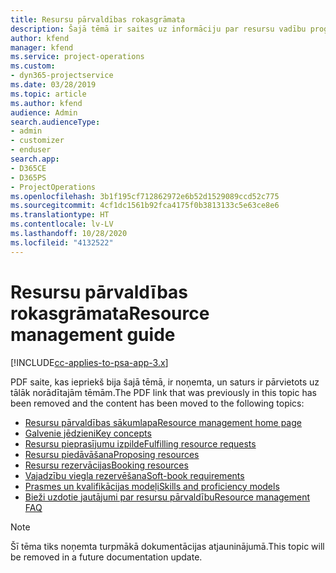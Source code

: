 ```yaml
---
title: Resursu pārvaldības rokasgrāmata
description: Šajā tēmā ir saites uz informāciju par resursu vadību programmā Project Service Automation.
author: kfend
manager: kfend
ms.service: project-operations
ms.custom:
- dyn365-projectservice
ms.date: 03/28/2019
ms.topic: article
ms.author: kfend
audience: Admin
search.audienceType:
- admin
- customizer
- enduser
search.app:
- D365CE
- D365PS
- ProjectOperations
ms.openlocfilehash: 3b1f195cf712862972e6b52d1529089ccd52c775
ms.sourcegitcommit: 4cf1dc1561b92fca4175f0b3813133c5e63ce8e6
ms.translationtype: HT
ms.contentlocale: lv-LV
ms.lasthandoff: 10/28/2020
ms.locfileid: "4132522"
---
```

# <a name="resource-management-guide"></a><span data-ttu-id="96f41-103">Resursu pārvaldības rokasgrāmata</span><span class="sxs-lookup"><span data-stu-id="96f41-103">Resource management guide</span></span>

[!INCLUDE[cc-applies-to-psa-app-3.x](../../includes/cc-applies-to-psa-app-3x.md)]

<span data-ttu-id="96f41-104">PDF saite, kas iepriekš bija šajā tēmā, ir noņemta, un saturs ir pārvietots uz tālāk norādītajām tēmām.</span><span class="sxs-lookup"><span data-stu-id="96f41-104">The PDF link that was previously in this topic has been removed and the content has been moved to the following topics:</span></span>

- [<span data-ttu-id="96f41-105">Resursu pārvaldības sākumlapa</span><span class="sxs-lookup"><span data-stu-id="96f41-105">Resource management home page</span></span>](../resource-management-home-page.md)
- [<span data-ttu-id="96f41-106">Galvenie jēdzieni</span><span class="sxs-lookup"><span data-stu-id="96f41-106">Key concepts</span></span>](../reports-key-concepts.md)
- [<span data-ttu-id="96f41-107">Resursu pieprasījumu izpilde</span><span class="sxs-lookup"><span data-stu-id="96f41-107">Fulfilling resource requests</span></span>](../resource-management-fulfill-requests.md)
- [<span data-ttu-id="96f41-108">Resursu piedāvāšana</span><span class="sxs-lookup"><span data-stu-id="96f41-108">Proposing resources</span></span>](../resource-management-propose-resources.md)
- [<span data-ttu-id="96f41-109">Resursu rezervācijas</span><span class="sxs-lookup"><span data-stu-id="96f41-109">Booking resources</span></span>](../resource-management-book-resources-scheduleboard.md)
- [<span data-ttu-id="96f41-110">Vajadzību viegla rezervēšana</span><span class="sxs-lookup"><span data-stu-id="96f41-110">Soft-book requirements</span></span>](../resource-management-softbook-requirements.md)
- [<span data-ttu-id="96f41-111">Prasmes un kvalifikācijas modeļi</span><span class="sxs-lookup"><span data-stu-id="96f41-111">Skills and proficiency models</span></span>](../resource-management-skills-proficiency.md)
- [<span data-ttu-id="96f41-112">Bieži uzdotie jautājumi par resursu pārvaldību</span><span class="sxs-lookup"><span data-stu-id="96f41-112">Resource management FAQ</span></span>](../resource-management-faq.md)

> [!NOTE]
> <span data-ttu-id="96f41-113">Šī tēma tiks noņemta turpmākā dokumentācijas atjauninājumā.</span><span class="sxs-lookup"><span data-stu-id="96f41-113">This topic will be removed in a future documentation update.</span></span> 
